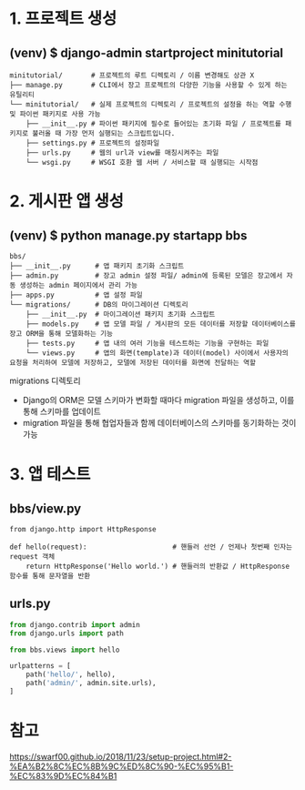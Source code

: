 # 1. 프로젝트 생성 
## (venv) $ django-admin startproject minitutorial
~~~
minitutorial/       # 프로젝트의 루트 디렉토리 / 이름 변경해도 상관 X
├── manage.py       # CLI에서 장고 프로젝트의 다양한 기능을 사용할 수 있게 하는 유틸리티
└── minitutorial/   # 실제 프로젝트의 디렉토리 / 프로젝트의 설정을 하는 역할 수행 및 파이썬 패키지로 사용 가능
    ├── __init__.py # 파이썬 패키지에 필수로 들어있는 초기화 파일 / 프로젝트를 패키지로 불러올 때 가장 먼저 실행되는 스크립트입니다.
    ├── settings.py # 프로젝트의 설정파일
    ├── urls.py     # 웹의 url과 view를 매칭시켜주는 파일
    └── wsgi.py     # WSGI 호환 웹 서버 / 서비스할 때 실행되는 시작점
~~~  

# 2. 게시판 앱 생성
## (venv) $ python manage.py startapp bbs
~~~
bbs/
├── __init__.py      # 앱 패키지 초기화 스크립트
├── admin.py         # 장고 admin 설정 파일/ admin에 등록된 모델은 장고에서 자동 생성하는 admin 페이지에서 관리 가능
├── apps.py          # 앱 설정 파일
└── migrations/      # DB의 마이그레이션 디렉토리
    ├── __init__.py  # 마이그레이션 패키지 초기화 스크립트
    ├── models.py    # 앱 모델 파일 / 게시판의 모든 데이터를 저장할 데이터베이스를 장고 ORM을 통해 모델화하는 기능
    ├── tests.py     # 앱 내의 여러 기능을 테스트하는 기능을 구현하는 파일
    └── views.py     # 앱의 화면(template)과 데이터(model) 사이에서 사용자의 요청을 처리하여 모델에 저장하고, 모델에 저장된 데이터를 화면에 전달하는 역할
~~~  
migrations 디렉토리  
- Django의 ORM은 모델 스키마가 변화할 때마다 migration 파일을 생성하고, 이를 통해 스키마를 업데이트  
- migration 파일을 통해 협업자들과 함께 데이터베이스의 스키마를 동기화하는 것이 가능  

# 3. 앱 테스트
## bbs/view.py
~~~
from django.http import HttpResponse

def hello(request):                     # 핸들러 선언 / 언제나 첫번째 인자는 request 객체
    return HttpResponse('Hello world.') # 핸들러의 반환값 / HttpResponse 함수를 통해 문자열을 반환
~~~
## urls.py
~~~python
from django.contrib import admin
from django.urls import path

from bbs.views import hello

urlpatterns = [
    path('hello/', hello),
    path('admin/', admin.site.urls),
]
~~~

# 참고  
https://swarf00.github.io/2018/11/23/setup-project.html#2-%EA%B2%8C%EC%8B%9C%ED%8C%90-%EC%95%B1-%EC%83%9D%EC%84%B1
